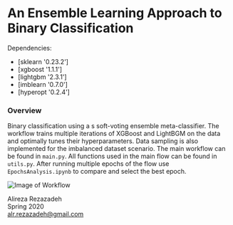 # An Ensemble Learning Approach to Binary Classification

Dependencies:
- [sklearn '0.23.2']
- [xgboost '1.1.1']
- [lightgbm '2.3.1']
- [imblearn '0.7.0']
- [hyperopt '0.2.4']

### Overview

Binary classification using a s soft-voting ensemble meta-classifier.
The workflow trains multiple iterations of XGBoost and LightBGM on the data and optimally tunes their hyperparameters.
Data sampling is also implemented for the imbalanced dataset scenario.
The main workflow can be found in `main.py`.
All functions used in the main flow can be found in `utils.py`.
After running multiple epochs of the flow use `EpochsAnalysis.ipynb` to compare and select the best epoch.

![Image of Workflow](https://github.com/arezaz/meta-binary-classification/blob/master/Data/pipeline.PNG)

Alireza Rezazadeh  
Spring 2020  
alr.rezazadeh@gmail.com

